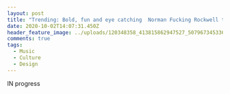 ```yaml
---
layout: post
title: "Trending: Bold, fun and eye catching  Norman Fucking Rockwell typeface "
date: 2020-10-02T14:07:31.450Z
header_feature_image: ../uploads/120348358_413815862947527_507967345336499068_n.jpg
comments: true
tags:
  - Music
  - Culture
  - Design
---
```

IN progress
